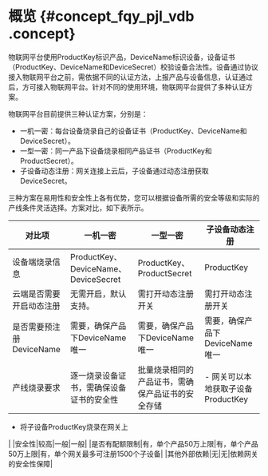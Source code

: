 # 概览 {#concept_fqy_pjl_vdb .concept}

物联网平台使用ProductKey标识产品，DeviceName标识设备，设备证书（ProductKey、DeviceName和DeviceSecret）校验设备合法性。设备通过协议接入物联网平台之前，需依据不同的认证方法，上报产品与设备信息，认证通过后，方可接入物联网平台。针对不同的使用环境，物联网平台提供了多种认证方案。

物联网平台目前提供三种认证方案，分别是：

-   一机一密：每台设备烧录自己的设备证书（ProductKey、DeviceName和DeviceSecret）。
-   一型一密：同一产品下设备烧录相同产品证书（ProductKey和ProductSecret）。
-   子设备动态注册：网关连接上云后，子设备通过动态注册获取DeviceSecret。

三种方案在易用性和安全性上各有优势，您可以根据设备所需的安全等级和实际的产线条件灵活选择。方案对比，如下表所示。

|对比项|一机一密|一型一密|子设备动态注册|
|---|----|----|-------|
|设备端烧录信息|ProductKey、DeviceName、DeviceSecret|ProductKey、ProductSecret|ProductKey|
|云端是否需要开启动态注册|无需开启，默认支持。|需打开动态注册开关|需打开动态注册开关|
|是否需要预注册DeviceName|需要，确保产品下DeviceName唯一|需要，确保产品下DeviceName唯一|需要，确保产品下DeviceName唯一|
|产线烧录要求|逐一烧录设备证书，需确保设备证书的安全性|批量烧录相同的产品证书，需确保产品证书的安全存储| -   网关可以本地获取子设备ProductKey
-   将子设备ProductKey烧录在网关上

 |
|安全性|较高|一般|一般|
|是否有配额限制|有，单个产品50万上限|有，单个产品50万上限|有，单个网关最多可注册1500个子设备|
|其他外部依赖|无|无|依赖网关的安全性保障|

